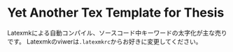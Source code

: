 # Yet Another Tex Template for Thesis

Latexmkによる自動コンパイル、ソースコード中キーワードの太字化が主な売りです。
Latexmkのviwerは`.latexmkrc`からお好きに変更してください。